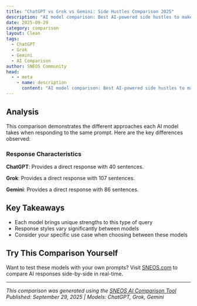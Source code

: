 ```yaml
---
title: "ChatGPT vs Grok vs Gemini: Side Hustles Comparison 2025"
description: "AI model comparison: Best AI-powered side hustles to make $1000/month in 2025..."
date: 2025-09-29
category: comparison
layout: Clean
tags:
  - ChatGPT
  - Grok
  - Gemini
  - AI Comparison
author: SNEOS Community
head:
  - - meta
    - name: description
      content: "AI model comparison: Best AI-powered side hustles to make $1000/month in 2025..."
---
```


<ChatComparison
  title="ChatGPT vs Grok vs Gemini: Side Hustles Comparison 2025"
  prompt="Best AI-powered side hustles to make $1000/month in 2025"
  :responses='{
    "ChatGPT": "Here are some of the best AI-powered side hustles you can pursue in 2025 to make around $1000/month:\n\n1. **AI Content Creation \u0026 Copywriting**\n   - Use AI tools like ChatGPT, Jasper, or Writesonic to generate blog posts, marketing copy, social media content, or newsletters for small businesses and entrepreneurs.\n   - Charge per article or project; consistent clients can help you reach $1000/month.\n\n2. **AI-Powered Graphic Design**\n   - Use AI design tools like Canva\u2019s AI features, Midjourney, or DALL\u00B7E to create logos, social media posts, and marketing materials.\n   - Offer design packages to local businesses or online clients via platforms like Fiverr or Upwork.\n\n3. **AI Chatbot Development**\n   - Help small businesses automate customer support with AI chatbots using platforms like ManyChat, ChatBot.com, or custom GPT-based bots.\n   - Charge setup fees plus monthly maintenance to build recurring income.\n\n4. **Automated Social Media Management**\n   - Leverage AI tools such as Lately.ai, Buffer, or Hootsuite\u2019s AI recommendations to create and schedule posts, track engagement, and grow accounts for small businesses.\n   - Monthly retainer fees for managing multiple clients can add up.\n\n5. **AI-Powered Video Creation \u0026 Editing**\n   - Use video AI platforms like Pictory, Synthesia, or InVideo to produce marketing videos, explainer videos, or ads.\n   - Offer a fast turnaround service for clients needing video content.\n\n6. **AI-Based Language Translation \u0026 Transcription**\n   - Use AI transcription tools (Otter.ai, Sonix) and translation tools (DeepL, Google Translate) to provide fast transcription or translation services.\n   - Work with podcasters, content creators, and international businesses.\n\n7. **Personalized AI Tutoring or Coaching**\n   - Combine your subject expertise with AI tutoring platforms to create personalized learning experiences.\n   - Use AI to generate practice problems, flashcards, or interactive sessions.\n\n8. **Niche AI Curation Services**\n   - Curate and summarize AI-generated industry reports, news, or research for busy professionals using AI summarization tools.\n   - Sell newsletters or reports on platforms like Substack or Patreon.\n\n9. **AI-Powered Market Research**\n   - Help startups or SMEs conduct competitive analysis and consumer insights using AI data analytics tools.\n   - Provide reports and actionable insights for strategic decisions.\n\n10. **Custom AI Tools Development**\n    - If you have programming skills, develop niche AI-powered apps or automations (e.g., Excel automation, sales pipeline bots).\n    - Sell them or offer as a service through freelance marketplaces.\n\n**Tips to hit $1000/month:**\n- Focus on building repeat clients or subscription models.\n- Leverage gig platforms (Fiverr, Upwork, Freelancer) to find initial clients.\n- Package services to provide clear value and simplify purchasing decisions.\n- Continuously upskill on the latest AI tools and trends.\n\nWould you like me to suggest specific action plans, tools, or niches based on your background?",
    "Grok": "In 2025, AI technologies are expected to dominate various industries, creating numerous side hustle opportunities for individuals looking to earn extra income. Leveraging AI tools can help you automate tasks, increase efficiency, and offer unique services. Below are some of the best AI-powered side hustles that could help you make $1,000/month with relatively low startup costs and effort. The income potential depends on your skills, time commitment, and marketing strategy.\n\n---\n\n### **1. AI Content Creation (Blogs, Social Media, and Copywriting)**\n- **What it is**: Use AI tools like ChatGPT, Jasper, or Copy.ai to generate high-quality written content for businesses, bloggers, or social media accounts.\n- **How to start**: \n  - Sign up for AI writing platforms (many offer free tiers or affordable plans).\n  - Offer content creation services on platforms like Upwork, Fiverr, or Freelancer.\n  - Target niches like SEO blog posts, social media captions, email newsletters, or ad copy.\n- **Earnings**: Charge $50\u2013$200 per project. Completing 5\u201310 projects per month can easily get you to $1,000.\n- **Why it works in 2025**: Businesses are increasingly relying on AI-assisted content for scalability, and you can position yourself as an expert who combines AI efficiency with human creativity.\n- **Tools**: Jasper, Copy.ai, Grammarly, Canva (for graphics).\n\n---\n\n### **2. AI-Powered Graphic Design and Video Editing**\n- **What it is**: Use AI tools like MidJourney, DALL-E, or RunwayML to create stunning visuals, logos, or short videos for clients.\n- **How to start**:\n  - Learn to use AI design tools (tutorials are widely available on YouTube).\n  - Offer services like logo creation, social media graphics, or animated videos on Fiverr or Etsy.\n  - Collaborate with small businesses, content creators, or influencers who need affordable designs.\n- **Earnings**: Charge $30\u2013$100 per design or video. Completing 10\u201315 projects can net you $1,000.\n- **Why it works in 2025**: AI tools make it easy for non-designers to create professional-grade content quickly, and demand for visuals in marketing continues to grow.\n- **Tools**: MidJourney (images), RunwayML (video), Canva Pro, Adobe Express.\n\n---\n\n### **3. AI-Driven Virtual Assistant Services**\n- **What it is**: Use AI tools to automate administrative tasks like scheduling, email management, data entry, or customer support for busy entrepreneurs or small businesses.\n- **How to start**:\n  - Use AI tools like Zapier (automation), Calendly (scheduling), or ChatGPT (drafting responses) to streamline tasks.\n  - Market yourself as a virtual assistant on platforms like Upwork, Virtual Assistant Jobs, or Belay.\n  - Offer packages (e.g., 10 hours/week for $500).\n- **Earnings**: Charge $20\u2013$50/hour. Working 20\u201325 hours/month can get you to $1,000.\n- **Why it works in 2025**: AI enhances productivity, allowing VAs to handle more clients with less effort, while businesses continue to outsource routine tasks.\n- **Tools**: Zapier, Calendly, ChatGPT, Trello.\n\n---\n\n### **4. AI-Powered Tutoring or Online Courses**\n- **What it is**: Use AI to create educational content or offer personalized tutoring in subjects like languages, coding, or test prep.\n- **How to start**:\n  - Use AI tools like ChatGPT to draft lesson plans, quizzes, or study materials.\n  - Record short courses using free tools like Loom or Canva and sell them on platforms like Udemy or Teachable.\n  - Offer 1:1 tutoring via Zoom on platforms like Wyzant or Preply.\n- **Earnings**: Charge $25\u2013$50/hour for tutoring (20\u201340 hours/month) or earn passive income from course sales (e.g., $10/course with 100 sales).\n- **Why it works in 2025**: AI can help create tailored learning experiences, and the demand for online education remains strong post-pandemic.\n- **Tools**: ChatGPT, Canva, Loom, Quizlet.\n\n---\n\n### **5. AI-Assisted E-Commerce (Print-on-Demand or Digital Products)**\n- **What it is**: Use AI to design products like t-shirts, mugs, or digital planners and sell them through print-on-demand or digital marketplaces.\n- **How to start**:\n  - Create unique designs with MidJourney or DALL-E.\n  - Upload designs to platforms like Teespring, Redbubble, or Etsy (for physical or digital products).\n  - Use AI tools like ChatGPT to write product descriptions and marketing copy.\n- **Earnings**: Earn $5\u2013$20 per sale. Selling 50\u2013100 items/month can get you to $1,000.\n- **Why it works in 2025**: AI lowers the barrier to creating unique designs, and e-commerce continues to grow with personalized products in demand.\n- **Tools**: MidJourney, Canva, Etsy, Teespring.\n\n---\n\n### **6. AI-Enhanced Social Media Management**\n- **What it is**: Manage social media accounts for small businesses using AI tools to schedule posts, generate content ideas, and analyze performance.\n- **How to start**:\n  - Use tools like Buffer or Hootsuite for scheduling, combined with AI content generators like Lately.ai for captions and posts.\n  - Offer monthly packages to clients on Upwork or through local business networks.\n  - Focus on platforms like Instagram, TikTok, or LinkedIn, depending on the client\u2019s audience.\n- **Earnings**: Charge $200\u2013$500/client. Managing 2\u20135 clients can bring in $1,000/month.\n- **Why it works in 2025**: Small businesses often lack time for social media, and AI makes it easy to deliver professional results quickly.\n- **Tools**: Buffer, Hootsuite, ChatGPT, Lately.ai.\n\n---\n\n### **7. AI-Powered SEO and Website Optimization**\n- **What it is**: Help businesses improve their online presence by offering AI-driven SEO services, keyword research, or content optimization.\n- **How to start**:\n  - Use tools like SurferSEO, Ahrefs, or SEMrush (many have AI features) to analyze websites and suggest improvements.\n  - Offer services on Fiverr or Upwork, such as keyword research, blog optimization, or competitor analysis.\n  - Learn basic SEO through free resources like Moz or YouTube tutorials.\n- **Earnings**: Charge $100\u2013$300 per project. Completing 4\u201310 projects/month can hit $1,000.\n- **Why it works in 2025**: AI simplifies complex SEO tasks, and businesses are always looking to rank higher on Google.\n- **Tools**: SurferSEO, Ahrefs, ChatGPT for content ideas.\n\n---\n\n### **8. AI Voiceovers and Audio Content Creation**\n- **What it is**: Use AI text-to-speech tools to create voiceovers for videos, audiobooks, podcasts, or ads.\n- **How to start**:\n  - Use platforms like Descript, Murf.ai, or ElevenLabs to generate realistic AI voiceovers.\n  - Offer services on Fiverr or Voices.com for clients needing narration or commercials.\n  - Bundle voiceovers with scriptwriting using ChatGPT for added value.\n- **Earnings**: Charge $50\u2013$150 per project. Completing 7\u201320 projects/month can reach $1,000.\n- **Why it works in 2025**: AI voice technology is becoming indistinguishable from human voices, and demand for audio content is growing with platforms like YouTube and podcasts.\n- **Tools**: Murf.ai, ElevenLabs, Descript.\n\n---\n\n### **Tips to Succeed with AI Side Hustles**\n1. **Upskill**: Spend a few hours learning how to use AI tools effectively through free YouTube tutorials or affordable online courses.\n2. **Niche Down**: Focus on a specific industry (e.g., fitness, real estate) to stand out and charge premium rates.\n3. **Market Yourself**: Use social media, personal networks, and freelancing platforms to find clients. Create a portfolio showcasing your AI-enhanced work.\n4. **Start Small**: Begin with low-cost or free tools to minimize risk while you build experience.\n5. **Stay Updated**: AI evolves rapidly. Follow blogs like VentureBeat or TechCrunch to stay ahead of new tools and trends in 2025.\n\n---\n\n### **Time Commitment and Realistic Expectations**\n- Most of these side hustles require 10\u201320 hours/week to reach $1,000/month, depending on your rates and client base.\n- Initial setup (learning tools, building a portfolio) may take 1\u20132 weeks, but AI automates repetitive tasks, saving time in the long run.\n- Some hustles (like e-commerce or online courses) offer passive income potential after the initial effort.\n\nBy combining your skills with AI tools, you can create efficient, scalable side hustles tailored to market demands in 2025. Start with one idea that interests you, test the waters on a platform like Fiverr, and scale up as you gain confidence and clients! Which of these resonates with you the most? I can dive deeper into any specific hustle if you\u0027d like.",
    "Gemini": "{\n  \u0022candidates\u0022: [\n    {\n      \u0022content\u0022: {\n        \u0022parts\u0022: [\n          {\n            \u0022text\u0022: \u0022Okay, let\u0027s brainstorm some AI-powered side hustles that could realistically generate $1000/month in 2025, considering the likely advancements in AI capabilities. I\u0027ll focus on ideas that are relatively accessible, leverage emerging trends, and have a good potential for scaling.\\n\\n**Important Considerations for 2025:**\\n\\n*   **AI Accessibility:** AI tools will be even more user-friendly and affordable. Expect more no-code/low-code options.\\n*   **AI Specialization:**  General AI tasks will be commonplace.  The real money will be in specialized applications and niches.\\n*   **Human Oversight is Key:**  Even with advanced AI, human quality control, creativity, and critical thinking will be *essential* for success.\\n*   **Ethical Considerations:**  Plagiarism, bias, and misuse of AI will be under increased scrutiny. Transparency is crucial.\\n\\n**Here are some ideas, categorized by area, with increasing levels of technical skill required:**\\n\\n**1. Content Creation \u0026 Repurposing (Lower Technical Skill)**\\n\\n*   **AI-Enhanced Content Repurposing Service:**\\n    *   **Concept:** Take existing content (blog posts, videos, podcasts) and use AI to repurpose it into different formats (e.g., blog post to a series of social media snippets, a long video to shorter engaging reels, podcast into a written newsletter).\\n    *   **AI Tools:** Jasper.ai, Copy.ai, Murf.ai (for voiceovers), Descript (for video/audio editing), Pictory.ai, Opus Clip.\\n    *   **Value Proposition:** Save businesses time and effort, boost content reach.\\n    *   **How to Reach $1000/month:**  Target small businesses, solopreneurs, and content creators. Charge $100-300 per client for repurposing packages. Need 4-10 clients.\\n    *   **2025 Advantage:**  AI will be even better at understanding context and generating high-quality variations.\\n*   **AI-Powered Niche Blog Management:**\\n    *   **Concept:**  Identify a profitable niche (e.g., sustainable living, personal finance for Gen Z, specific hobbies). Use AI to generate blog post ideas, outlines, and drafts.  Then, *heavily* edit and improve the AI-generated content to ensure quality, accuracy, and a unique voice. Add images, optimize for SEO, and promote the blog.\\n    *   **AI Tools:** ChatGPT, Surfer SEO, Semrush, Grammarly.\\n    *   **Value Proposition:** Provide valuable content to a specific audience, generate income through ads, affiliate marketing, or selling digital products.\\n    *   **How to Reach $1000/month:**  Requires consistent effort and SEO optimization. Aim for 20,000-50,000 monthly page views, monetize through ads (Mediavine, AdThrive), affiliate marketing (Amazon Associates, niche-specific programs), or selling ebooks/courses.\\n    *   **2025 Advantage:** AI will assist in niche research, competitive analysis, and content optimization, making it easier to find profitable areas.\\n\\n**2.  E-commerce \u0026 Product Development (Medium Technical Skill)**\\n\\n*   **AI-Driven Print-on-Demand Design \u0026 Marketing:**\\n    *   **Concept:** Use AI image generators (Midjourney, DALL-E 3, Stable Diffusion) to create unique designs for print-on-demand products (t-shirts, mugs, phone cases, etc.).  Leverage AI for ad copywriting and target audience research.\\n    *   **AI Tools:** Midjourney, DALL-E 3, Stable Diffusion, Printful, Shopify, Facebook Ads Manager (AI-powered ad targeting).\\n    *   **Value Proposition:** Offer unique and trendy designs without holding inventory.\\n    *   **How to Reach $1000/month:**  Requires a well-defined niche, compelling designs, and effective marketing. Aim for a 20-30% profit margin on each product. Requires significant sales volume.\\n    *   **2025 Advantage:**  AI image generators will produce higher-quality, more customizable designs.  AI-powered marketing will become even more precise.\\n*   **AI-Assisted Ebook Creation \u0026 Publishing:**\\n    *   **Concept:**  Use AI to help research, outline, and draft ebooks on in-demand topics. Focus on niche topics where personal experience or expert knowledge can be added. Self-publish on Amazon Kindle Direct Publishing (KDP).\\n    *   **AI Tools:** ChatGPT, Sudowrite, ProWritingAid, Kindlepreneur\u0027s tools.\\n    *   **Value Proposition:**  Create and sell digital products with relatively low overhead.\\n    *   **How to Reach $1000/month:**  Requires a compelling ebook, effective marketing (Amazon Ads, social media), and positive reviews.  Selling 100 ebooks at $10 each generates $1000 (minus Amazon\u0027s cut).\\n    *   **2025 Advantage:**  AI will improve at generating more coherent and engaging narratives.\\n\\n**3. AI-Powered Automation \u0026 Services (Higher Technical Skill)**\\n\\n*   **AI-Powered Automation for Small Businesses:**\\n    *   **Concept:**  Help small businesses automate repetitive tasks using AI. Examples include:\\n        *   **Customer Service Chatbots:**  Develop and implement AI chatbots to handle basic customer inquiries.\\n        *   **Lead Generation \u0026 Qualification:**  Use AI to identify and qualify potential leads.\\n        *   **Social Media Management:** Automate social media posting, engagement, and analytics.\\n    *   **AI Tools:**  Dialogflow, Rasa, Zapier, HubSpot, ActiveCampaign.\\n    *   **Value Proposition:** Save businesses time and money, improve efficiency.\\n    *   **How to Reach $1000/month:**  Charge businesses a monthly retainer fee for automation services.  Aim for 2-5 clients paying $200-500 per month.\\n    *   **2025 Advantage:**  More sophisticated AI platforms and no-code/low-code tools will make automation easier to implement.\\n*   **AI-Driven Data Analysis \u0026 Reporting:**\\n    *   **Concept:**  Offer data analysis and reporting services to businesses that need help understanding their data.  Use AI tools to identify trends, insights, and opportunities.\\n    *   **AI Tools:**  Tableau, Power BI, Google Analytics, Python (with libraries like Pandas and Scikit-learn), AI-powered data analysis platforms.\\n    *   **Value Proposition:**  Help businesses make better decisions based on data.\\n    *   **How to Reach $1000/month:**  Charge businesses per project or on a retainer basis.  The pricing will depend on the complexity of the analysis and reporting.\\n    *   **2025 Advantage:**  AI will automate more of the data cleaning and analysis process, allowing you to focus on interpreting the results and providing actionable insights.\\n\\n**Key Strategies for Success in 2025:**\\n\\n*   **Specialize:** Don\u0027t try to be a generalist.  Focus on a specific niche or industry.\\n*   **Develop a Unique Value Proposition:**  What makes your service or product different from others?\\n*   **Focus on Quality:**  Human oversight is crucial to ensure accuracy, originality, and ethical use of AI.\\n*   **Build a Strong Online Presence:**  Create a website or portfolio to showcase your work and attract clients.\\n*   **Network:** Connect with other professionals and potential clients in your niche.\\n*   **Stay Up-to-Date:**  The AI landscape is constantly evolving.  Keep learning and experimenting with new tools and techniques.\\n*   **Prioritize Ethical Considerations:** Be transparent about your use of AI, respect copyright laws, and avoid generating biased or misleading content.\\n\\n**Important Disclaimer:**\\n\\nThese are just ideas, and success is not guaranteed.  The actual income you can generate will depend on your skills, effort, market demand, and competition.  It\u0027s essential to do your own research and test different strategies to find what works best for you.  Remember to factor in the cost of AI tools and other resources. Good luck!\\n\u0022\n          }\n        ],\n        \u0022role\u0022: \u0022model\u0022\n      },\n      \u0022finishReason\u0022: \u0022STOP\u0022,\n      \u0022avgLogprobs\u0022: -0.32193155234816384\n    }\n  ],\n  \u0022usageMetadata\u0022: {\n    \u0022promptTokenCount\u0022: 22,\n    \u0022candidatesTokenCount\u0022: 1770,\n    \u0022totalTokenCount\u0022: 1792,\n    \u0022promptTokensDetails\u0022: [\n      {\n        \u0022modality\u0022: \u0022TEXT\u0022,\n        \u0022tokenCount\u0022: 22\n      }\n    ],\n    \u0022candidatesTokensDetails\u0022: [\n      {\n        \u0022modality\u0022: \u0022TEXT\u0022,\n        \u0022tokenCount\u0022: 1770\n      }\n    ]\n  },\n  \u0022modelVersion\u0022: \u0022gemini-2.0-flash\u0022,\n  \u0022responseId\u0022: \u00225I7aaPPCPMTikdUPxZfI0AM\u0022\n}\n"
  }'
  published-date="13:52"
/>

## Analysis

This comparison demonstrates the different approaches each AI model takes when responding to the same prompt. Here are the key differences observed:

### Response Characteristics

**ChatGPT**: Provides a direct response with 40 sentences. 

**Grok**: Provides a direct response with 107 sentences. 

**Gemini**: Provides a direct response with 86 sentences. 

## Key Takeaways

- Each model brings unique strengths to this type of query
- Response styles vary significantly between models
- Consider your specific use case when choosing between these models

## Try This Comparison Yourself

Want to test these models with your own prompts? Visit [SNEOS.com](https://sneos.com) to compare AI responses side-by-side in real-time.

---

*This comparison was generated using the [SNEOS AI Comparison Tool](https://sneos.com)*
*Published: September 29, 2025 | Models: ChatGPT, Grok, Gemini*
